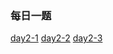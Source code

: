 ### 每日一题
[day2-1](https://leetcode-cn.com/problems/intersection-of-two-arrays-ii/)
[day2-2](https://leetcode-cn.com/problems/is-subsequence/)
[day2-3](https://leetcode-cn.com/problems/get-kth-magic-number-lcci/)